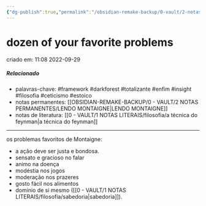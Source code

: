 ```yaml
---
{"dg-publish":true,"permalink":"/obsidian-remake-backup/0-vault/2-notas-permanentes/a-duzia-de-problemas-favoritos-de-montaigne/","tags":["permanente","framework","darkforest","totalizante","enfim","insight","filosofia","ceticismo","estoico"],"dgHomeLink":true,"dgShowLocalGraph":true,"dgShowFileTree":true,"dgEnableSearch":true,"noteIcon":""}
---
```


# dozen of your favorite problems
criado em: 11:08 2022-09-29

##### Relacionado
- palavras-chave: #framework  #darkforest #totalizante #enfim #insight #filosofia #ceticismo #estoico 
- notas permanentes: [[OBSIDIAN-REMAKE-BACKUP/0 - VAULT/2 NOTAS PERMANENTES/LENDO MONTAIGNE\|LENDO MONTAIGNE]] 
- notas de literatura: [[0 - VAULT/1 NOTAS LITERAIS/filosofia/a técnica do feynman\|a técnica do feynman]]

---

os problemas favoritos de Montaigne:
- a ação deve ser justa e bondosa.
- sensato e gracioso no falar
- animo na doença
- modéstia nos jogos
- moderação nos prazeres
- gosto fácil nos alimentos
- domínio de si mesmo ([[0 - VAULT/1 NOTAS LITERAIS/filosofia/sabedoria\|sabedoria]]).
